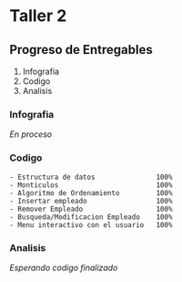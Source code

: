 # Taller 2

## Progreso de Entregables

1. Infografia
2. Codigo
3. Analisis

### Infografia
*En proceso*

### Codigo
    - Estructura de datos               100%
    - Monticulos                        100%
    - Algoritmo de Ordenamiento         100%
    - Insertar empleado                 100%
    - Remover Empleado                  100%
    - Busqueda/Modificacion Empleado    100%
    - Menu interactivo con el usuario   100%

### Analisis

*Esperando codigo finalizado*
